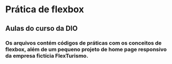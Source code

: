 # Prática de flexbox
## Aulas do curso da DIO

### Os arquivos contém códigos de práticas com os conceitos de flexbox, além de um pequeno projeto de home page responsivo da empresa fictícia FlexTurismo.
